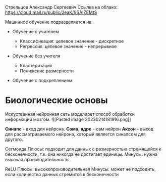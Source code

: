 Стрельцов Александр Сергеевич
Ссылка на облако: https://cloud.mail.ru/public/2eaK/9SAiZEMtS

Машинное обучение подразделяется на:
- Обучение с учителем
	- Классификация: целевое значение - дискретное
	- Регрессия: целевое значение - непрерывное

- Обучение без учителя
	- Кластеризация
	- Понижение размерности

- Обучение с подкреплением

# Биологические основы
Искуственная нейронная сеть моделирет способ обработки информации мозгом.
![[Pasted image 20230214181916.png]]


**Синапс** - вход для нейрона.
**Сома**, **ядро** - сам нейрон
**Аксон** - выход для рассматриваемого нейрона, который является синапсом для другого.


Сегмоида
Плюсы: подходит для данных с размерностью стремящейся к бесконечности, т.к. она никогда не достигает единицы. 
Минусы: нужна высокая производительность

ReLU
Плюсы: высокопроизводительная
Минусы: может не подходить, если количество данных стремится к бесконечности
